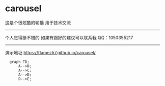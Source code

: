 # carousel
这是个很炫酷的轮播 用于技术交流

_____
个人觉得挺不错的
如果有跟好的建议可以联系我
 QQ：1050355217
______
演示地址   https://flamez57.github.io/carousel/
```mermaid
  graph TD;
      A-->B;
      A-->C;
      A-->D;
      D-->E;
```
